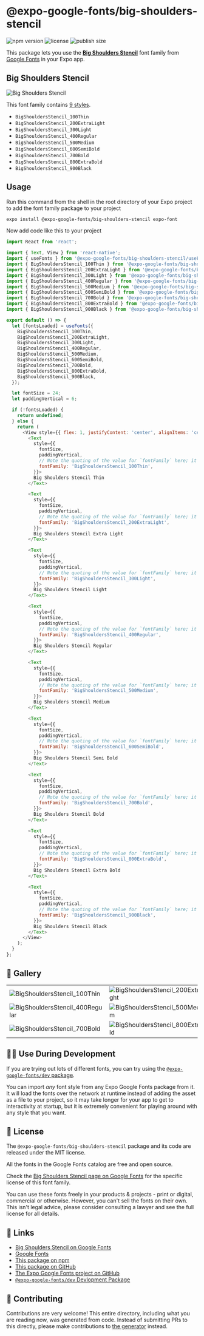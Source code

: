 # @expo-google-fonts/big-shoulders-stencil

![npm version](https://flat.badgen.net/npm/v/@expo-google-fonts/big-shoulders-stencil)
![license](https://flat.badgen.net/github/license/expo/google-fonts)
![publish size](https://flat.badgen.net/packagephobia/install/@expo-google-fonts/big-shoulders-stencil)

This package lets you use the [**Big Shoulders Stencil**](https://fonts.google.com/specimen/Big+Shoulders+Stencil) font family from [Google Fonts](https://fonts.google.com/) in your Expo app.

## Big Shoulders Stencil

![Big Shoulders Stencil](./font-family.png)

This font family contains [9 styles](#-gallery).

- `BigShouldersStencil_100Thin`
- `BigShouldersStencil_200ExtraLight`
- `BigShouldersStencil_300Light`
- `BigShouldersStencil_400Regular`
- `BigShouldersStencil_500Medium`
- `BigShouldersStencil_600SemiBold`
- `BigShouldersStencil_700Bold`
- `BigShouldersStencil_800ExtraBold`
- `BigShouldersStencil_900Black`

## Usage

Run this command from the shell in the root directory of your Expo project to add the font family package to your project
```sh
expo install @expo-google-fonts/big-shoulders-stencil expo-font
```

Now add code like this to your project
```js
import React from 'react';

import { Text, View } from 'react-native';
import { useFonts } from '@expo-google-fonts/big-shoulders-stencil/useFonts';
import { BigShouldersStencil_100Thin } from '@expo-google-fonts/big-shoulders-stencil/100Thin';
import { BigShouldersStencil_200ExtraLight } from '@expo-google-fonts/big-shoulders-stencil/200ExtraLight';
import { BigShouldersStencil_300Light } from '@expo-google-fonts/big-shoulders-stencil/300Light';
import { BigShouldersStencil_400Regular } from '@expo-google-fonts/big-shoulders-stencil/400Regular';
import { BigShouldersStencil_500Medium } from '@expo-google-fonts/big-shoulders-stencil/500Medium';
import { BigShouldersStencil_600SemiBold } from '@expo-google-fonts/big-shoulders-stencil/600SemiBold';
import { BigShouldersStencil_700Bold } from '@expo-google-fonts/big-shoulders-stencil/700Bold';
import { BigShouldersStencil_800ExtraBold } from '@expo-google-fonts/big-shoulders-stencil/800ExtraBold';
import { BigShouldersStencil_900Black } from '@expo-google-fonts/big-shoulders-stencil/900Black';

export default () => {
  let [fontsLoaded] = useFonts({
    BigShouldersStencil_100Thin,
    BigShouldersStencil_200ExtraLight,
    BigShouldersStencil_300Light,
    BigShouldersStencil_400Regular,
    BigShouldersStencil_500Medium,
    BigShouldersStencil_600SemiBold,
    BigShouldersStencil_700Bold,
    BigShouldersStencil_800ExtraBold,
    BigShouldersStencil_900Black,
  });

  let fontSize = 24;
  let paddingVertical = 6;

  if (!fontsLoaded) {
    return undefined;
  } else {
    return (
      <View style={{ flex: 1, justifyContent: 'center', alignItems: 'center' }}>
        <Text
          style={{
            fontSize,
            paddingVertical,
            // Note the quoting of the value for `fontFamily` here; it expects a string!
            fontFamily: 'BigShouldersStencil_100Thin',
          }}>
          Big Shoulders Stencil Thin
        </Text>

        <Text
          style={{
            fontSize,
            paddingVertical,
            // Note the quoting of the value for `fontFamily` here; it expects a string!
            fontFamily: 'BigShouldersStencil_200ExtraLight',
          }}>
          Big Shoulders Stencil Extra Light
        </Text>

        <Text
          style={{
            fontSize,
            paddingVertical,
            // Note the quoting of the value for `fontFamily` here; it expects a string!
            fontFamily: 'BigShouldersStencil_300Light',
          }}>
          Big Shoulders Stencil Light
        </Text>

        <Text
          style={{
            fontSize,
            paddingVertical,
            // Note the quoting of the value for `fontFamily` here; it expects a string!
            fontFamily: 'BigShouldersStencil_400Regular',
          }}>
          Big Shoulders Stencil Regular
        </Text>

        <Text
          style={{
            fontSize,
            paddingVertical,
            // Note the quoting of the value for `fontFamily` here; it expects a string!
            fontFamily: 'BigShouldersStencil_500Medium',
          }}>
          Big Shoulders Stencil Medium
        </Text>

        <Text
          style={{
            fontSize,
            paddingVertical,
            // Note the quoting of the value for `fontFamily` here; it expects a string!
            fontFamily: 'BigShouldersStencil_600SemiBold',
          }}>
          Big Shoulders Stencil Semi Bold
        </Text>

        <Text
          style={{
            fontSize,
            paddingVertical,
            // Note the quoting of the value for `fontFamily` here; it expects a string!
            fontFamily: 'BigShouldersStencil_700Bold',
          }}>
          Big Shoulders Stencil Bold
        </Text>

        <Text
          style={{
            fontSize,
            paddingVertical,
            // Note the quoting of the value for `fontFamily` here; it expects a string!
            fontFamily: 'BigShouldersStencil_800ExtraBold',
          }}>
          Big Shoulders Stencil Extra Bold
        </Text>

        <Text
          style={{
            fontSize,
            paddingVertical,
            // Note the quoting of the value for `fontFamily` here; it expects a string!
            fontFamily: 'BigShouldersStencil_900Black',
          }}>
          Big Shoulders Stencil Black
        </Text>
      </View>
    );
  }
};

```

## 🔡 Gallery


||||
|-|-|-|
|![BigShouldersStencil_100Thin](.//100Thin/BigShouldersStencil_100Thin.ttf.png)|![BigShouldersStencil_200ExtraLight](.//200ExtraLight/BigShouldersStencil_200ExtraLight.ttf.png)|![BigShouldersStencil_300Light](.//300Light/BigShouldersStencil_300Light.ttf.png)||
|![BigShouldersStencil_400Regular](.//400Regular/BigShouldersStencil_400Regular.ttf.png)|![BigShouldersStencil_500Medium](.//500Medium/BigShouldersStencil_500Medium.ttf.png)|![BigShouldersStencil_600SemiBold](.//600SemiBold/BigShouldersStencil_600SemiBold.ttf.png)||
|![BigShouldersStencil_700Bold](.//700Bold/BigShouldersStencil_700Bold.ttf.png)|![BigShouldersStencil_800ExtraBold](.//800ExtraBold/BigShouldersStencil_800ExtraBold.ttf.png)|![BigShouldersStencil_900Black](.//900Black/BigShouldersStencil_900Black.ttf.png)||


## 👩‍💻 Use During Development

If you are trying out lots of different fonts, you can try using the [`@expo-google-fonts/dev` package](https://github.com/freeboub/google-fonts/tree/master/font-packages/dev#readme).

You can import *any* font style from any Expo Google Fonts package from it. It will load the fonts
over the network at runtime instead of adding the asset as a file to your project, so it may take longer
for your app to get to interactivity at startup, but it is extremely convenient
for playing around with any style that you want.

## 📖 License

The `@expo-google-fonts/big-shoulders-stencil` package and its code are released under the MIT license.

All the fonts in the Google Fonts catalog are free and open source.

Check the [Big Shoulders Stencil page on Google Fonts](https://fonts.google.com/specimen/Big+Shoulders+Stencil) for the specific license of this font family.

You can use these fonts freely in your products & projects - print or digital, commercial or otherwise. However, you can't sell the fonts on their own. This isn't legal advice, please consider consulting a lawyer and see the full license for all details.

## 🔗 Links

- [Big Shoulders Stencil on Google Fonts](https://fonts.google.com/specimen/Big+Shoulders+Stencil)
- [Google Fonts](https://fonts.google.com/)
- [This package on npm](https://www.npmjs.com/package/@expo-google-fonts/big-shoulders-stencil)
- [This package on GitHub](https://github.com/freeboub/google-fonts/tree/master/font-packages/big-shoulders-stencil)
- [The Expo Google Fonts project on GitHub](https://github.com/freeboub/google-fonts)
- [`@expo-google-fonts/dev` Devlopment Package](https://github.com/freeboub/google-fonts/tree/master/font-packages/dev)

## 🤝 Contributing

Contributions are very welcome! This entire directory, including what you are reading now, was generated from code. Instead of submitting PRs to this directly, please make contributions to [the generator](https://github.com/freeboub/google-fonts/tree/master/packages/generator) instead.
